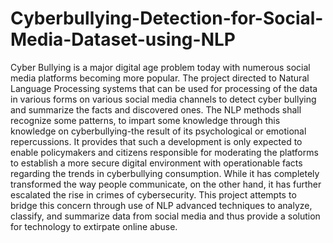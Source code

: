 # Cyberbullying-Detection-for-Social-Media-Dataset-using-NLP

Cyber Bullying is a major digital age problem today with numerous social media platforms becoming more popular. The project directed to Natural Language Processing systems that can be used for processing of the data in various forms on various social media channels to detect cyber bullying and summarize the facts and discovered ones. The NLP methods shall recognize some patterns, to impart some knowledge through this knowledge on cyberbullying-the result of its psychological or emotional repercussions. It provides that such a development is only expected to enable policymakers and citizens responsible for moderating the platforms to establish a more secure digital environment with operationable facts regarding the trends in cyberbullying consumption. While it has completely transformed the way people communicate, on the other hand, it has further escalated the rise in crimes of cybersecurity. This project attempts to bridge this concern through use of NLP advanced techniques to analyze, classify, and
summarize data from social media and thus provide a solution for technology to extirpate online abuse. 
